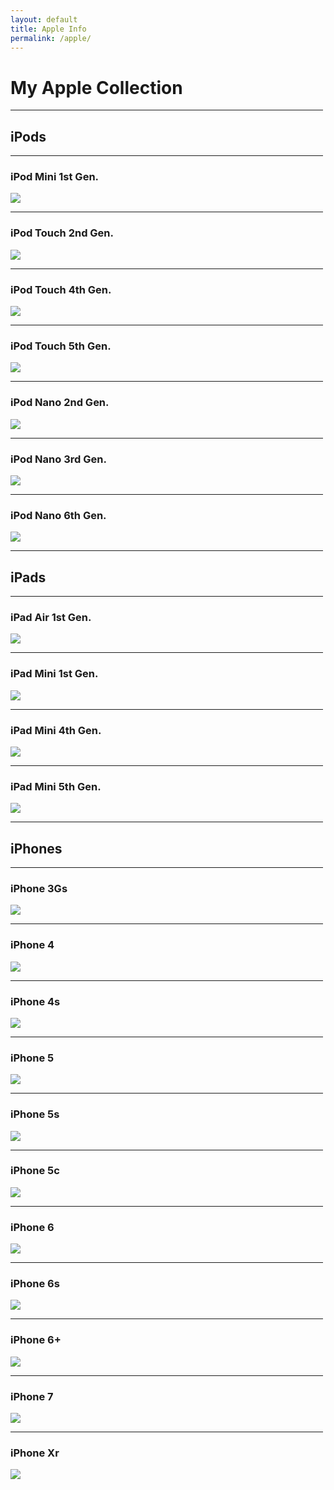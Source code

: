 ```yaml
---
layout: default
title: Apple Info
permalink: /apple/
---
```

<style>
    hr {
        max-width: 500px;
    }
</style>
# My Apple Collection
---
## iPods
---
### iPod Mini 1st Gen.
![](iPodMini1.JPG)

---
### iPod Touch 2nd Gen.
![](iPodTouch2.JPG)

---
### iPod Touch 4th Gen.
![](iPodTouch4.jpeg)

---
### iPod Touch 5th Gen.
![](iPodTouch5.jpeg)

---
### iPod Nano 2nd Gen.
![](iPodNano2.JPG)

---
### iPod Nano 3rd Gen.
![](iPodNano3.JPG)

---
### iPod Nano 6th Gen.
![](iPodNano6.jpeg)

---
## iPads
---
### iPad Air 1st Gen.
![](iPadMini1.JPG)

---
### iPad Mini 1st Gen.
![](iPadMini1.JPG)

---
### iPad Mini 4th Gen.
![](iPadMini4.jpeg)

---
### iPad Mini 5th Gen.
![](iPadMini5.jpg)

---
## iPhones
---
### iPhone 3Gs
![](iPhone3Gs.jpeg)

---
### iPhone 4
![](iPhone4.jpeg)

---
### iPhone 4s
![](iPhone4s.jpeg)

---
### iPhone 5
![](iPhone5.jpeg)

---
### iPhone 5s
![](iPhone5s.JPG)

---
### iPhone 5c
![](iPhone5c.jpeg)

---
### iPhone 6
![](iPhone6.jpeg)

---
### iPhone 6s
![](iPhone6s.jpeg)

---
### iPhone 6+
![](iPhone6plus.jpeg)

---
### iPhone 7
![](iPhone7.jpeg)

---
### iPhone Xr
![](iPhoneXR.jpg)